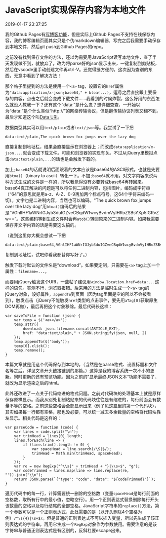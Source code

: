 # JavaScript实现保存内容为本地文件

2019-01-17 23:37:25

我的Github Pages有[写博客功能](#post1806241955)，但是实际上Github Pages不支持在线保存内容，我的博客编辑页面其实只是个伪markdown编辑器，写完之后我需要手动保存到本地文件，然后git push到Github Pages的repo。

之前没有找到保存文件的方法，还以为需要用JavaScript读写本地文件，查了半天发现做不到，就放弃了，改为将parse好的json显示出来，一键复制到剪贴板，然后在vscode里手动创建文件再ctrl-V。还觉得挺方便的。这次因为查别的东西，无意中看到了解决方法！

那个帖子里提到的方法是使用一个`<a>` tag，设置它的`href`属性为`"data:application/x-json;base64," + btoa(...)`，逗号之后直接跟上要保存的内容，点击之后就会变成下载文件……我看到的时候炸裂，这么好用的东西怎么就没人教我一下？还有这个“data:”是什么鬼？想详细查查，一开始以为“data:”是个什么类似“http://”的网络传输协议，但是翻传输协议列表又翻不到。最后才知道这个叫[Data URI](https://developer.mozilla.org/en-US/docs/Web/HTTP/Basics_of_HTTP/Data_URIs)。

数据类型其实可以用`text/plain`或者`text/json`等。我尝试了一下把

```
data:text/plain,The quick brown fox jumps over the lazy dog
```

直接复制到地址栏，结果会直接显示在浏览器上；而改成`data:application/x-json,...`就会变成下载文件。可能和浏览器的实现有关。不过从jQuery里模拟点击`data:text/plain,...`的话也是会触发下载的。

加上`;base64`的话就说明后面跟着的文本应该是base64的ASCII形式，也就是先要用`btoa()`（binary to ascii）转化一下。不加`;base64`就不用。对文字内容来说两种方式生成的文件是一样的，所以我觉得没有必要转成base64再转回来。base64真正解决的问题是可以将任何二进制内容，包括图片，编码成字符串（“64”的意思就是用a-z、A-Z、0-9再加两个标点符号，这64个字符来编码一切）。文字也是二进制内容，当然也可以编码。“The quick brown fox jumps over the lazy dog”用`btoa()`编码后的结果是“VGhlIHF1aWNrIGJyb3duIGZveCBqdW1wcyBvdmVyIHRoZSBsYXp5IGRvZw==”。这些编码等到生成文件时会再`atob()`转回原来的二进制内容。如果我需要保存非文字内容的话是需要这么搞的。

（说到这里你大概会想试一下把

```
data:text/plain;base64,VGhlIHF1aWNrIGJyb3duIGZveCBqdW1wcyBvdmVyIHRoZSBsYXp5IGRvZw==
```

复制到地址栏，试吧你看我都替你写好了。）

触发下载时默认的文件名是“download”。如果要定制，只需要在`<a>` tag上加一个属性：`filename=...`。

而要用jQuery触发这个URI，一些帖子建议用`window.location.href=data:...`这样的语句。实测不行，浏览器报错。后来用的方法是临时生成一个`<a>` tag的jQuery对象，设好属性，`appendTo`到页面（因为tag里面是空的所以不会被看到），触发点击（jQuery不能触发`href`类型的点击事件，要先用`aTag[0]`获取原生DOM再做），最后再把这个对象移除。最后代码长这样：

```
var saveToFile = function (json) {
    var temp = $('<a></a>');
    temp.attr({
        download: json.filename.concat(ARTICLE_EXT),
        href: "data:text/plain," + JSON.stringify(json, null, 2)
    });
    temp.appendTo($('body'));
    temp[0].click();
    temp.remove();
}
```

本篇文章就是用这个代码保存到本地的。（当然是在parse格式、设置标题和文件名等之后。详见文章开头链接链到的那篇。）这算是我的博客系统一次不小的更新。同时更新的还有预览功能。因为之前的”显示最终JSON文本“功能不需要了，就改为显示渲染之后的html。

此外还改进了一点关于代码缩进的格式问题。之前对代码块的处理基本上就是原样保存原样显示。而我从别处复制粘贴来的代码块往往是有缩进的，每行前面会有数量不等的空格。之前这些空格会全部显示出来（例子见[这篇](#post1901161721)里的第一个代码块），其实如果每一行都有空格，那也没必要，可以统一减去多余数量的空格将代码块靠左显示。相关代码是这样的：

```
var parseCode = function (code) {
    var lines = code.split("\n");
    var trimHead = lines[0].length;
    lines.forEach(line => {
        if (line.trim().length != 0) {
            var spaceHead = line.search(/\S|$/);
            trimHead = Math.min(trimHead, spaceHead);
        }
    });
    var re = new RegExp("^\\s{" + trimHead + "}|\\s+$", "g");
    var codeTrimmed = lines.map(line => line.replace(re, "")).join("\\n");
    return JSON.parse(`{"type": "code", "data": "${codeTrimmed}"}`);
}
```

遍历代码中的每一行，计算需要统一删除的空格数（变量`spaceHead`是每行前面的空格数，取所有行中的最小值，忽略空行）。用一个正则表达式替换删除每行开头该数量的空格以及每行结尾的全部空格。JavaScript字符串的`replace()`方法，第一个参数可以是一个正则表达式，此处需要的是（以开头删除4个空格为例）`/^\s{4}|\s+$/`。但是普通的正则表达式不可以插入变量，所以先生成了该正则表达式的字符串，再用它生成一个`RegExp`对象作为参数使用。需要注意的是该字符串与普通正则表达式是有区别的，反斜杠要escape出来。